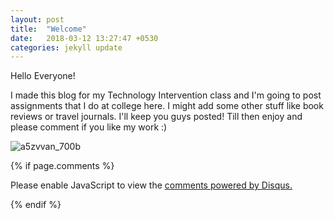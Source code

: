 ```yaml
---
layout: post
title:  "Welcome"
date:   2018-03-12 13:27:47 +0530
categories: jekyll update
---
```

Hello Everyone!

I made this blog for my Technology Intervention class and I'm going to post assignments that I do at college here. I might add some other stuff like book reviews or travel journals. I'll keep you guys posted!
Till then enjoy and please comment if you like my work :)

![a5zvvan_700b](https://user-images.githubusercontent.com/36835039/37865242-c3c067a6-2f9f-11e8-950e-5633d4789b52.jpg)



{% if page.comments %}

<div id="disqus_thread"></div>
<script>

/**
*  RECOMMENDED CONFIGURATION VARIABLES: EDIT AND UNCOMMENT THE SECTION BELOW TO INSERT DYNAMIC VALUES FROM YOUR PLATFORM OR CMS.
*  LEARN WHY DEFINING THESE VARIABLES IS IMPORTANT: https://disqus.com/admin/universalcode/#configuration-variables*/
/*
var disqus_config = function () {
this.page.url = PAGE_URL;  // Replace PAGE_URL with your page's canonical URL variable
this.page.identifier = PAGE_IDENTIFIER; // Replace PAGE_IDENTIFIER with your page's unique identifier variable
};
*/
(function() { // DON'T EDIT BELOW THIS LINE
var d = document, s = d.createElement('script');
s.src = 'https://vanya-rawat-github-io.disqus.com/embed.js';
s.setAttribute('data-timestamp', +new Date());
(d.head || d.body).appendChild(s);
})();
</script>
<noscript>Please enable JavaScript to view the <a href="https://disqus.com/?ref_noscript">comments powered by Disqus.</a></noscript>

{% endif %}
